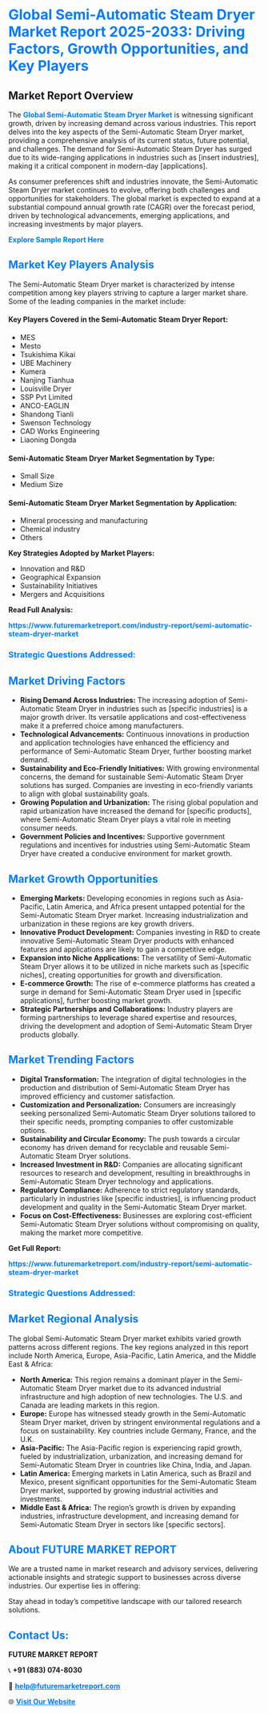 <h1 style="color: #007BFF;">Global Semi-Automatic Steam Dryer Market Report 2025-2033: Driving Factors, Growth Opportunities, and Key Players</h1>

<section id="overview">
<h2>Market Report Overview</h2>
<p>The <a href="https://www.futuremarketreport.com/industry-report/semi-automatic-steam-dryer-market" style="color: #007BFF; text-decoration: none;"><strong>Global Semi-Automatic Steam Dryer Market</strong></a> is witnessing significant growth, driven by increasing demand across various industries. This report delves into the key aspects of the Semi-Automatic Steam Dryer market, providing a comprehensive analysis of its current status, future potential, and challenges. The demand for Semi-Automatic Steam Dryer has surged due to its wide-ranging applications in industries such as [insert industries], making it a critical component in modern-day [applications].</p>
<p>As consumer preferences shift and industries innovate, the Semi-Automatic Steam Dryer market continues to evolve, offering both challenges and opportunities for stakeholders. The global market is expected to expand at a substantial compound annual growth rate (CAGR) over the forecast period, driven by technological advancements, emerging applications, and increasing investments by major players.</p>
</section>

<section id="overview">
<p><a href="https://www.futuremarketreport.com/request-sample/reportId=42424" style="color: #007BFF; text-decoration: none;"><strong>Explore Sample Report Here</strong></a></p>
</section>

<section id="key-players">
<h2 style="color: #007BFF;">Market Key Players Analysis</h2>
<p>The Semi-Automatic Steam Dryer market is characterized by intense competition among key players striving to capture a larger market share. Some of the leading companies in the market include:</p>
<h4>Key Players Covered in the Semi-Automatic Steam Dryer Report:</h4>
<ul><li>MES</li><li>Mesto</li><li>Tsukishima Kikai</li><li>UBE Machinery</li><li>Kumera</li><li>Nanjing Tianhua</li><li>Louisville Dryer</li><li>SSP Pvt Limited</li><li>ANCO-EAGLIN</li><li>Shandong Tianli</li><li>Swenson Technology</li><li>CAD Works Engineering</li><li>Liaoning Dongda</li></ul>
<h4>Semi-Automatic Steam Dryer Market Segmentation by Type:</h4>
<ul><li>Small Size</li><li>Medium Size</li></ul>

<h4>Semi-Automatic Steam Dryer Market Segmentation by Application:</h4>
<ul><li>Mineral processing and manufacturing</li><li>Chemical industry</li><li>Others</li></ul>
<p><strong>Key Strategies Adopted by Market Players:</strong></p>
<ul>
<li>Innovation and R&D</li>
<li>Geographical Expansion</li>
<li>Sustainability Initiatives</li>
<li>Mergers and Acquisitions</li>
</ul>
</section>

<section>
<p><strong>Read Full Analysis: </strong></p><a href="https://www.futuremarketreport.com/industry-report/semi-automatic-steam-dryer-market" style="color: #007BFF; text-decoration: none;"><strong>https://www.futuremarketreport.com/industry-report/semi-automatic-steam-dryer-market</strong></a>
<h3 style="color: #007BFF;">Strategic Questions Addressed:</h3>
</section>

<section id="driving-factors">
<h2 style="color: #007BFF;">Market Driving Factors</h2>
<ul>
<li><strong>Rising Demand Across Industries:</strong> The increasing adoption of Semi-Automatic Steam Dryer in industries such as [specific industries] is a major growth driver. Its versatile applications and cost-effectiveness make it a preferred choice among manufacturers.</li>
<li><strong>Technological Advancements:</strong> Continuous innovations in production and application technologies have enhanced the efficiency and performance of Semi-Automatic Steam Dryer, further boosting market demand.</li>
<li><strong>Sustainability and Eco-Friendly Initiatives:</strong> With growing environmental concerns, the demand for sustainable Semi-Automatic Steam Dryer solutions has surged. Companies are investing in eco-friendly variants to align with global sustainability goals.</li>
<li><strong>Growing Population and Urbanization:</strong> The rising global population and rapid urbanization have increased the demand for [specific products], where Semi-Automatic Steam Dryer plays a vital role in meeting consumer needs.</li>
<li><strong>Government Policies and Incentives:</strong> Supportive government regulations and incentives for industries using Semi-Automatic Steam Dryer have created a conducive environment for market growth.</li>
</ul>
</section>

<section id="growth-opportunities">
<h2 style="color: #007BFF;">Market Growth Opportunities</h2>
<ul>
<li><strong>Emerging Markets:</strong> Developing economies in regions such as Asia-Pacific, Latin America, and Africa present untapped potential for the Semi-Automatic Steam Dryer market. Increasing industrialization and urbanization in these regions are key growth drivers.</li>
<li><strong>Innovative Product Development:</strong> Companies investing in R&D to create innovative Semi-Automatic Steam Dryer products with enhanced features and applications are likely to gain a competitive edge.</li>
<li><strong>Expansion into Niche Applications:</strong> The versatility of Semi-Automatic Steam Dryer allows it to be utilized in niche markets such as [specific niches], creating opportunities for growth and diversification.</li>
<li><strong>E-commerce Growth:</strong> The rise of e-commerce platforms has created a surge in demand for Semi-Automatic Steam Dryer used in [specific applications], further boosting market growth.</li>
<li><strong>Strategic Partnerships and Collaborations:</strong> Industry players are forming partnerships to leverage shared expertise and resources, driving the development and adoption of Semi-Automatic Steam Dryer products globally.</li>
</ul>
</section>

<section id="trending-factors">
<h2 style="color: #007BFF;">Market Trending Factors</h2>
<ul>
<li><strong>Digital Transformation:</strong> The integration of digital technologies in the production and distribution of Semi-Automatic Steam Dryer has improved efficiency and customer satisfaction.</li>
<li><strong>Customization and Personalization:</strong> Consumers are increasingly seeking personalized Semi-Automatic Steam Dryer solutions tailored to their specific needs, prompting companies to offer customizable options.</li>
<li><strong>Sustainability and Circular Economy:</strong> The push towards a circular economy has driven demand for recyclable and reusable Semi-Automatic Steam Dryer solutions.</li>
<li><strong>Increased Investment in R&D:</strong> Companies are allocating significant resources to research and development, resulting in breakthroughs in Semi-Automatic Steam Dryer technology and applications.</li>
<li><strong>Regulatory Compliance:</strong> Adherence to strict regulatory standards, particularly in industries like [specific industries], is influencing product development and quality in the Semi-Automatic Steam Dryer market.</li>
<li><strong>Focus on Cost-Effectiveness:</strong> Businesses are exploring cost-efficient Semi-Automatic Steam Dryer solutions without compromising on quality, making the market more competitive.</li>
</ul>
</section>

<section>
<p><strong>Get Full Report: </strong></p><a href="https://www.futuremarketreport.com/industry-report/semi-automatic-steam-dryer-market" style="color: #007BFF; text-decoration: none;"><strong>https://www.futuremarketreport.com/industry-report/semi-automatic-steam-dryer-market</strong></a>
<h3 style="color: #007BFF;">Strategic Questions Addressed:</h3>
</section>


<section id="regional-analysis">
<h2 style="color: #007BFF;">Market Regional Analysis</h2>
<p>The global Semi-Automatic Steam Dryer market exhibits varied growth patterns across different regions. The key regions analyzed in this report include North America, Europe, Asia-Pacific, Latin America, and the Middle East & Africa:</p>
<ul>
<li><strong>North America:</strong> This region remains a dominant player in the Semi-Automatic Steam Dryer market due to its advanced industrial infrastructure and high adoption of new technologies. The U.S. and Canada are leading markets in this region.</li>
<li><strong>Europe:</strong> Europe has witnessed steady growth in the Semi-Automatic Steam Dryer market, driven by stringent environmental regulations and a focus on sustainability. Key countries include Germany, France, and the U.K.</li>
<li><strong>Asia-Pacific:</strong> The Asia-Pacific region is experiencing rapid growth, fueled by industrialization, urbanization, and increasing demand for Semi-Automatic Steam Dryer in countries like China, India, and Japan.</li>
<li><strong>Latin America:</strong> Emerging markets in Latin America, such as Brazil and Mexico, present significant opportunities for the Semi-Automatic Steam Dryer market, supported by growing industrial activities and investments.</li>
<li><strong>Middle East & Africa:</strong> The region’s growth is driven by expanding industries, infrastructure development, and increasing demand for Semi-Automatic Steam Dryer in sectors like [specific sectors].</li>
</ul>
</section>

<footer>
<h2 style="color: #007BFF;">About FUTURE MARKET REPORT</h2>
<p>We are a trusted name in market research and advisory services, delivering actionable insights and strategic support to businesses across diverse industries. Our expertise lies in offering:</p>

<p>Stay ahead in today’s competitive landscape with our tailored research solutions.</p>

<h2 style="color: #007BFF;">Contact Us:</h2>
<p><strong>FUTURE MARKET REPORT</strong></p>
<p>📞 <strong>+91 (883) 074-8030</strong></p>
<p>📧 <strong><a href="mailto:help@futuremarketreport.com" style="color: #007BFF;">help@futuremarketreport.com</a></strong></p>
<p>🌐 <strong><a href="https://www.futuremarketreport.com/" style="color: #007BFF;">Visit Our Website</a></strong></p>
</footer>